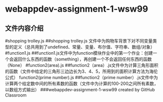 webappdev-assignment-1-wsw99
===
文件内容介绍
---
#shopping trolley.js
##shopping trolley.js 文件中为购物车背景下对不同变量类型的定义（总共用到了undefined、常量、变量、布尔值、字符串、数组/对象）
#function1.js
##function1.js文件中为function模块作业中的第一个作业：创建一个会返回什么东西的函数（something），再创建一个不会返回任何东西的函数（None）
#function2(area).js
##function2（area）.js文件中为计算三角形面积的函数（文件中给定的三角形三边边长为3、4、5，所用到的面积计算方法为海伦公式）
function2(prime number).js
##function2（prime number）.js文件中为计算两个给定数中间的所有素数的函数（文件中为计算的100-200之间所有素数，以数组方式输出）
###webappdev-assignment-1-wsw99 created by GitHub Classroom
